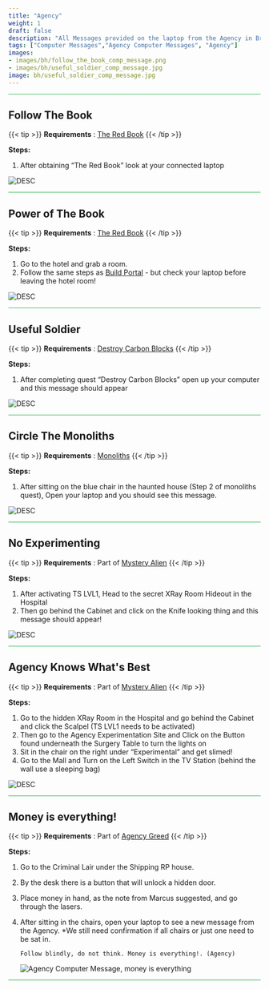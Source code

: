 ```yaml
---
title: "Agency"
weight: 1
draft: false
description: "All Messages provided on the laptop from the Agency in Brookhaven RP Secrets and Mysteries."
tags: ["Computer Messages","Agency Computer Messages", "Agency"]
images: 
- images/bh/follow_the_book_comp_message.png
- images/bh/useful_soldier_comp_message.jpg
image: bh/useful_soldier_comp_message.jpg
---
```



<hr style="background-color: #28b44c" size=8>

## Follow The Book

{{< tip >}}
**Requirements** : [The Red Book](/lore/special_tools/#the-red-book)
{{< /tip >}}

**Steps:**

1. After obtaining “The Red Book” look at your connected laptop


![DESC](/images/bh/follow_the_book_comp_message.png) 


<hr style="background-color: #28b44c" size=8>

## Power of The Book

{{< tip >}}
**Requirements** : [The Red Book](/lore/special_tools/#the-red-book)
{{< /tip >}}

**Steps:**

1. Go to the hotel and grab a room.
2. Follow the same steps as [Build Portal](/lore/quests/#build-portal) - but check your laptop before leaving the hotel room!



![DESC](/images/bh/power_of_the_book_comp_message.jpg) 


<hr style="background-color: #28b44c" size=8>

## Useful Soldier

{{< tip >}}
**Requirements** : [Destroy Carbon Blocks](/lore/quests/#destroy-carbon-blocks)
{{< /tip >}}

**Steps:**

1. After completing quest “Destroy Carbon Blocks” open up your computer and this message should appear


![DESC](/images/bh/useful_soldier_comp_message.jpg) 


<hr style="background-color: #28b44c" size=8>

## Circle The Monoliths

{{< tip >}}
**Requirements** : [Monoliths](/lore/quests/#monoliths)
{{< /tip >}}

**Steps:**

1. After sitting on the blue chair in the haunted house (Step 2 of monoliths quest), Open your laptop and you should see this message.


![DESC](/images/bh/circle_monotliths_comp_message.jpg) 


<hr style="background-color: #28b44c" size=8>

## No Experimenting

{{< tip >}}
**Requirements** : Part of [Mystery Alien](/lore/quests/#mystery-alien)
{{< /tip >}}

**Steps:**

1. After activating TS LVL1, Head to the secret XRay Room Hideout in the Hospital
2. Then go behind the Cabinet and click on the Knife looking thing and this message should appear!



![DESC](/images/bh/agency_no_experimenting_comp_message.jpg) 


<hr style="background-color: #28b44c" size=8>

## Agency Knows What's Best

{{< tip >}}
**Requirements** : Part of [Mystery Alien](/lore/quests/#mystery-alien)
{{< /tip >}}

**Steps:**

1. Go to the hidden XRay Room in the Hospital and go behind the Cabinet and click the Scalpel (TS LVL1 needs to be activated)
2. Then go to the Agency Experimentation Site and Click on the Button found underneath the Surgery Table to turn the lights on
3. Sit in the chair on the right under “Experimental” and get slimed!
4. Go to the Mall and Turn on the Left Switch in the TV Station (behind the wall use a sleeping bag)



![DESC](/images/bh/agency_knows_whats_best_comp_message.jpg) 


<hr style="background-color: #28b44c" size=8>


	

## Money is everything!

{{< tip >}}
**Requirements** : Part of [Agency Greed](/lore/quests/#agency-greed)
{{< /tip >}}

**Steps:**

1. Go to the Criminal Lair under the Shipping RP house.
1. By the desk there is a button that will unlock a hidden door.
1. Place money in hand, as the note from Marcus suggested, and go through the lasers.
1.  After sitting in the chairs, open your laptop to see a new message from the Agency. *We still need confirmation if all chairs or just one need to be sat in.

	`Follow blindly, do not think. Money is everything!. (Agency)`
	
	![Agency Computer Message, money is everything](/images/bh/agency_greed_comp_message.jpg)

<hr style="background-color: #28b44c" size=8>